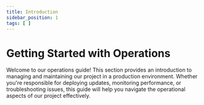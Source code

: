 ```yaml
---
title: Introduction
sidebar_position: 1
tags: [ ]
---
```


# Getting Started with Operations

Welcome to our operations guide! This section provides an introduction to managing and maintaining our project in a
production environment. Whether you're responsible for deploying updates, monitoring performance, or troubleshooting
issues, this guide will help you navigate the operational aspects of our project effectively.
